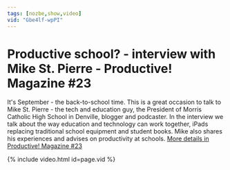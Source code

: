 ```yaml
---
tags: [nozbe,show,video]
vid: "Gbe4lf-wpPI"
---
```


# Productive school? - interview with Mike St. Pierre - Productive! Magazine #23


It's September - the back-to-school time. This is a great occasion to talk to Mike St. Pierre - the tech and education guy, the President of Morris Catholic High School in Denville, blogger and podcaster. In the interview we talk about the way education and technology can work together, iPads replacing traditional school equipment and student books. Mike also shares his experiences and advises on productivity at schools. [More details in Productive! Magazine #23](http://ProductiveMag.com)

{% include video.html id=page.vid %}

<!--More-->


[n]: https://michael.gratis/nozbe